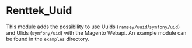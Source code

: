 # Renttek_Uuid

This module adds the possibility to use Uuids (`ramsey/uuid`/`symfony/uid`) and Ulids (`symfony/uid`) with the Magento Webapi.
An example module can be found in the `examples` directory.
